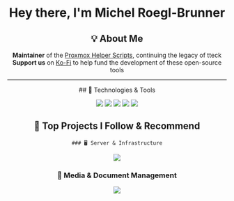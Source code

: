 <h1 align="center">Hey there, I'm Michel Roegl-Brunner</h1>

<div align="center">
  
  ## 💡 About Me
  
   **Maintainer** of the [Proxmox Helper Scripts](https://github.com/community-scripts/ProxmoxVE), continuing the legacy of tteck </br>
   **Support us** on [Ko-Fi](https://ko-fi.com/community_scripts) to help fund the development of these open-source tools</br>

</div>

---

<div align="center">  
  ## 🔧 Technologies & Tools
  
  ![](https://img.shields.io/badge/Editor-VS_Code-informational?style=flat&logo=visual-studio-code&logoColor=white&color=7c4dff)
  ![](https://img.shields.io/badge/Code-JavaScript-informational?style=flat&logo=javascript&logoColor=white&color=7c4dff)
  ![](https://img.shields.io/badge/Code-React-informational?style=flat&logo=react&logoColor=white&color=7c4dff)
  ![](https://img.shields.io/badge/Style-Material_UI-informational?style=flat&logo=mui&logoColor=white&color=7c4dff)
  ![](https://img.shields.io/badge/Platform-Proxmox-informational?style=flat&logo=proxmox&logoColor=white&color=7c4dff)
</div>


<div align="center">
  
  ## 🌟 Top Projects I Follow & Recommend

    ### 🖥️ Server & Infrastructure
  <a href="https://github.com/community-scripts/ProxmoxVE">
    <img align="center" src="https://github-readme-stats.vercel.app/api/pin/?username=community-scripts&repo=ProxmoxVE&theme=material-palenight" />
  </a>

  ### 📸 Media & Document Management
  <a href="https://github.com/paperless-ngx/paperless-ngx">
    <img align="center" src="https://github-readme-stats.vercel.app/api/pin/?username=paperless-ngx&repo=paperless-ngx&theme=material-palenight" />
  </a>

</div>
